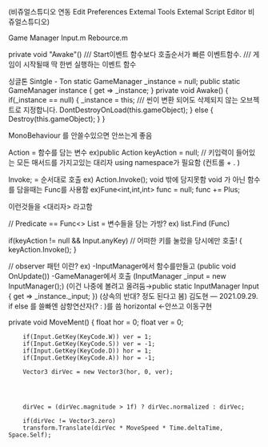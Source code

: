 (비쥬얼스튜디오 연동
Edit Preferences
Extemal Tools 
Extemal Script Editor 비쥬얼스튜디오)



Game Manager 
    Input.m
    Rebource.m


private void "Awake"()
 ///  Start이벤트 함수보다 호출순서가 빠른 이벤트함수.
 ///  게임이 시작될때 딱 한번 실행하는 이벤트 함수

싱글톤 Sintgle - Ton
static GameManager _instance = null;
public static GameManager instance { get => _instance; }
private void Awake()
    {
        if(_instance == null)
        {
            _instance = this;
    /// 씬이 변환 되어도 삭제되지 않는 오브젝트로 지정합니다.
    DontDestroyOnLoad(this.gameObject);
        }
        else
        {
            Destroy(this.gameObject);
        }
    }


MonoBehaviour 를 안쓸수있으면 안쓰는게 좋음

Action = 함수를 담는 변수
ex)public Action keyAction = null; // 키입력이 들어있는 모든 매서드를 가지고있는 대리자
using namespace가 필요함 (컨트롤 + . )

Invoke; = 순서대로 호출
ex) Action.Invoke();
void 밖에 담지못함
void 가 아닌 함수를 담을때는 Func를 사용함
ex)Fune<int,int,int> func = null;
func += Plus;

이런것들을 <대리자> 라고함

// Predicate == Func<>
List = 변수들을 담는 가방?
ex) list.Find (Func)


if(keyAction != null && Input.anyKey) // 어떠한 키를 눌렀을 당시에만 호출!
        {
            keyAction.Invoke();
        }


// observer 패턴 이란?
ex)
-InputManager에서 함수를만들고
(public void OnUpdate())
-GameManager에서 호출
(InputManager _input = new InputManager();)
(이건 나중에 볼려고 올려둠→public static InputManager Input { get => _instance._input; })
(상속의 반대? 정도 된다고 봄) 
김도현 — 2021.09.29.
if else 를 쓸빠엔
삼항연산자(? : )를 씀 
horizontal ←안쓰고 이동구현 


private void MoveMent()
    {
        float hor = 0;
        float ver = 0;

        if(Input.GetKey(KeyCode.W)) ver = 1;
        if(Input.GetKey(KeyCode.S)) ver = -1;
        if(Input.GetKey(KeyCode.D)) hor = 1;
        if(Input.GetKey(KeyCode.A)) hor = -1;

        Vector3 dirVec = new Vector3(hor, 0, ver);




        dirVec = (dirVec.magnitude > 1f) ? dirVec.normalized : dirVec;

        if(dirVec != Vector3.zero)
        transform.Translate(dirVec * MoveSpeed * Time.deltaTime, Space.Self);
